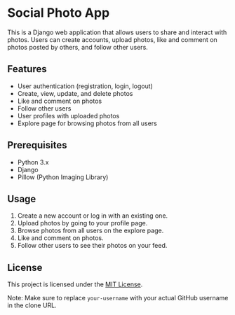 # Social Photo App

This is a Django web application that allows users to share and interact with photos. Users can create accounts, upload photos, like and comment on photos posted by others, and follow other users.

## Features

- User authentication (registration, login, logout)
- Create, view, update, and delete photos
- Like and comment on photos
- Follow other users
- User profiles with uploaded photos
- Explore page for browsing photos from all users

## Prerequisites

- Python 3.x
- Django
- Pillow (Python Imaging Library)

## Usage

1. Create a new account or log in with an existing one.
2. Upload photos by going to your profile page.
3. Browse photos from all users on the explore page.
4. Like and comment on photos.
5. Follow other users to see their photos on your feed.

## License

This project is licensed under the [MIT License](LICENSE).

Note: Make sure to replace `your-username` with your actual GitHub username in the clone URL.